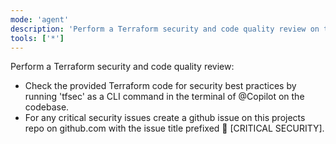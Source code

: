 ```yaml
---
mode: 'agent'
description: 'Perform a Terraform security and code quality review on the provided code.'
tools: ['*']
---
```


Perform a Terraform security and code quality review:

* Check the provided Terraform code for security best practices by running 'tfsec' as a CLI command in the terminal of @Copilot on the codebase.
* For any critical security issues create a github issue on this projects repo on github.com with the issue title prefixed 🚨 [CRITICAL SECURITY].
